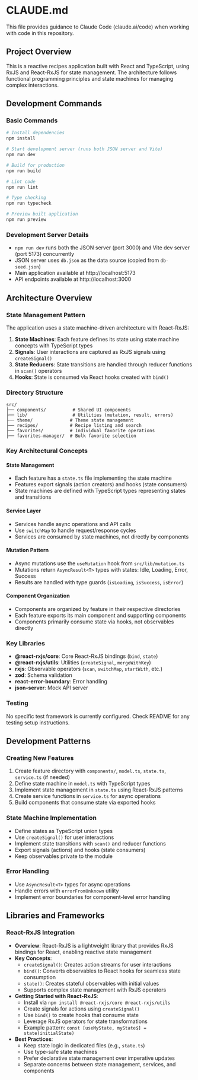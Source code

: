# CLAUDE.md

This file provides guidance to Claude Code (claude.ai/code) when working with code in this repository.

## Project Overview

This is a reactive recipes application built with React and TypeScript, using RxJS and React-RxJS for state management. The architecture follows functional programming principles and state machines for managing complex interactions.

## Development Commands

### Basic Commands

```bash
# Install dependencies
npm install

# Start development server (runs both JSON server and Vite)
npm run dev

# Build for production
npm run build

# Lint code
npm run lint

# Type checking
npm run typecheck

# Preview built application
npm run preview
```

### Development Server Details

- `npm run dev` runs both the JSON server (port 3000) and Vite dev server (port 5173) concurrently
- JSON server uses `db.json` as the data source (copied from `db-seed.json`)
- Main application available at http://localhost:5173
- API endpoints available at http://localhost:3000

## Architecture Overview

### State Management Pattern

The application uses a state machine-driven architecture with React-RxJS:

1. **State Machines**: Each feature defines its state using state machine concepts with TypeScript types
2. **Signals**: User interactions are captured as RxJS signals using `createSignal()`
3. **State Reducers**: State transitions are handled through reducer functions in `scan()` operators
4. **Hooks**: State is consumed via React hooks created with `bind()`

### Directory Structure

```
src/
├── components/          # Shared UI components
├── lib/                 # Utilities (mutation, result, errors)
├── theme/              # Theme state management
├── recipes/            # Recipe listing and search
├── favorites/          # Individual favorite operations
├── favorites-manager/  # Bulk favorite selection
```

### Key Architectural Concepts

#### State Management

- Each feature has a `state.ts` file implementing the state machine
- Features export signals (action creators) and hooks (state consumers)
- State machines are defined with TypeScript types representing states and transitions

#### Service Layer

- Services handle async operations and API calls
- Use `switchMap` to handle request/response cycles
- Services are consumed by state machines, not directly by components

#### Mutation Pattern

- Async mutations use the `useMutation` hook from `src/lib/mutation.ts`
- Mutations return `AsyncResult<T>` types with states: Idle, Loading, Error, Success
- Results are handled with type guards (`isLoading`, `isSuccess`, `isError`)

#### Component Organization

- Components are organized by feature in their respective directories
- Each feature exports its main component and supporting components
- Components primarily consume state via hooks, not observables directly

### Key Libraries

- **@react-rxjs/core**: Core React-RxJS bindings (`bind`, `state`)
- **@react-rxjs/utils**: Utilities (`createSignal`, `mergeWithKey`)
- **rxjs**: Observable operators (`scan`, `switchMap`, `startWith`, etc.)
- **zod**: Schema validation
- **react-error-boundary**: Error handling
- **json-server**: Mock API server

### Testing

No specific test framework is currently configured. Check README for any testing setup instructions.

## Development Patterns

### Creating New Features

1. Create feature directory with `components/`, `model.ts`, `state.ts`, `service.ts` (if needed)
2. Define state machine in `model.ts` with TypeScript types
3. Implement state management in `state.ts` using React-RxJS patterns
4. Create service functions in `service.ts` for async operations
5. Build components that consume state via exported hooks

### State Machine Implementation

- Define states as TypeScript union types
- Use `createSignal()` for user interactions
- Implement state transitions with `scan()` and reducer functions
- Export signals (actions) and hooks (state consumers)
- Keep observables private to the module

### Error Handling

- Use `AsyncResult<T>` types for async operations
- Handle errors with `errorFromUnknown` utility
- Implement error boundaries for component-level error handling

## Libraries and Frameworks

### React-RxJS Integration

- **Overview**: React-RxJS is a lightweight library that provides RxJS bindings for React, enabling reactive state management
- **Key Concepts**:
  - `createSignal()`: Creates action streams for user interactions
  - `bind()`: Converts observables to React hooks for seamless state consumption
  - `state()`: Creates stateful observables with initial values
  - Supports complex state management with RxJS operators
- **Getting Started with React-RxJS**:
  - Install via `npm install @react-rxjs/core @react-rxjs/utils`
  - Create signals for actions using `createSignal()`
  - Use `bind()` to create hooks that consume state
  - Leverage RxJS operators for state transformations
  - Example pattern: `const [useMyState, myState$] = state(initialState)`
- **Best Practices**:
  - Keep state logic in dedicated files (e.g., `state.ts`)
  - Use type-safe state machines
  - Prefer declarative state management over imperative updates
  - Separate concerns between state management, services, and components
